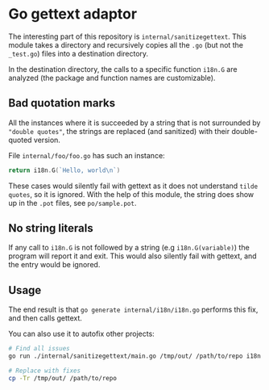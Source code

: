 # Go gettext adaptor

The interesting part of this repository is `internal/sanitizegettext`. This module takes a directory
and recursively copies all the `.go` (but not the `_test.go`) files into a destination directory.

In the destination directory, the calls to a specific function `i18n.G` are analyzed (the package and function names are customizable).

## Bad quotation marks
All the instances where
it is succeeded by a string that is not surrounded by `"double quotes"`, the strings are replaced (and sanitized)
with their double-quoted version.

File `internal/foo/foo.go` has such an instance:
```go
return i18n.G(`Hello, world\n`)
```
These cases would silently fail with gettext as it does not understand ```tilde quotes```, so it is ignored. With the help
of this module, the string does show up in the `.pot` files, see `po/sample.pot`.

## No string literals
If any call to `i18n.G` is not followed by a string (e.g `i18n.G(variable)`) the program will report it and exit. This would also silently fail with gettext, and the entry would be ignored.

## Usage

The end result is that `go generate internal/i18n/i18n.go` performs this fix, and then calls gettext.

You can also use it to autofix other projects:
```bash
# Find all issues
go run ./internal/sanitizegettext/main.go /tmp/out/ /path/to/repo i18n G

# Replace with fixes
cp -Tr /tmp/out/ /path/to/repo
```
